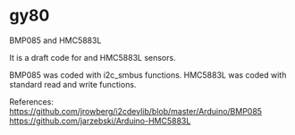 # gy80
BMP085 and HMC5883L

It is a draft code for  and HMC5883L sensors.

BMP085 was coded with i2c_smbus functions.
HMC5883L was coded with standard read and write functions.

References:
https://github.com/jrowberg/i2cdevlib/blob/master/Arduino/BMP085
https://github.com/jarzebski/Arduino-HMC5883L
